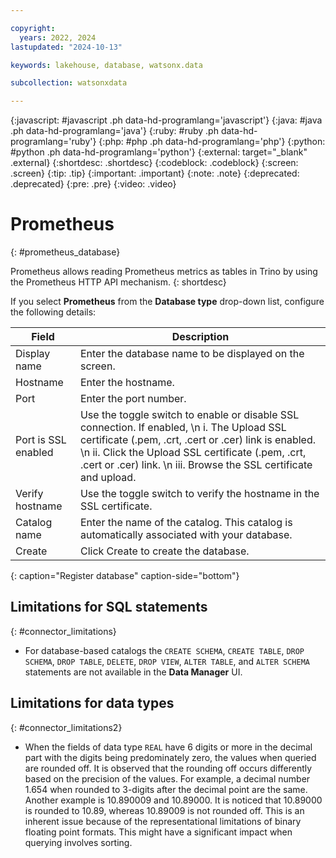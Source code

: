 ```yaml
---

copyright:
  years: 2022, 2024
lastupdated: "2024-10-13"

keywords: lakehouse, database, watsonx.data

subcollection: watsonxdata

---
```


{:javascript: #javascript .ph data-hd-programlang='javascript'}
{:java: #java .ph data-hd-programlang='java'}
{:ruby: #ruby .ph data-hd-programlang='ruby'}
{:php: #php .ph data-hd-programlang='php'}
{:python: #python .ph data-hd-programlang='python'}
{:external: target="_blank" .external}
{:shortdesc: .shortdesc}
{:codeblock: .codeblock}
{:screen: .screen}
{:tip: .tip}
{:important: .important}
{:note: .note}
{:deprecated: .deprecated}
{:pre: .pre}
{:video: .video}

# Prometheus
{: #prometheus_database}

Prometheus allows reading Prometheus metrics as tables in Trino by using the Prometheus HTTP API mechanism.
{: shortdesc}

 If you select **Prometheus** from the **Database type** drop-down list, configure the following details:

 | Field           | Description        |
 |------------------|--------------------|
 | Display name    | Enter the database name to be displayed on the screen. |
 | Hostname            | Enter the hostname.  |
 | Port             | Enter the port number. |
 | Port is SSL enabled   | Use the toggle switch to enable or disable SSL connection. If enabled, \n i. The Upload SSL certificate (.pem, .crt, .cert or .cer) link is enabled. \n ii. Click the Upload SSL certificate (.pem, .crt, .cert or .cer) link. \n iii. Browse the SSL certificate and upload.|
 | Verify hostname | Use the toggle switch to verify the hostname in the SSL certificate. |
 | Catalog name | Enter the name of the catalog. This catalog is automatically associated with your database. |
 | Create | Click Create to create the database. |
 {: caption="Register database" caption-side="bottom"}

## Limitations for SQL statements
{: #connector_limitations}

* For database-based catalogs the `CREATE SCHEMA`, `CREATE TABLE`, `DROP SCHEMA`, `DROP TABLE`, `DELETE`, `DROP VIEW`, `ALTER TABLE`, and `ALTER SCHEMA` statements are not available in the **Data Manager** UI.

## Limitations for data types
{: #connector_limitations2}

* When the fields of data type `REAL` have 6 digits or more in the decimal part with the digits being predominately zero, the values when queried are rounded off. It is observed that the rounding off occurs differently based on the precision of the values. For example, a decimal number 1.654 when rounded to 3-digits after the decimal point are the same. Another example is 10.890009 and 10.89000. It is noticed that 10.89000 is rounded to 10.89, whereas 10.89009 is not rounded off. This is an inherent issue because of the representational limitations of binary floating point formats. This might have a significant impact when querying involves sorting.
